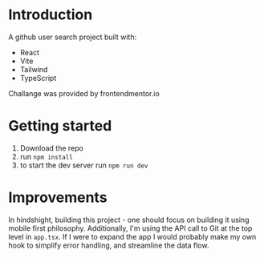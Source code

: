 # Introduction 
A github user search project built with: 
- React
- Vite
- Tailwind
- TypeScript

Challange was provided by frontendmentor.io

# Getting started
1. Download the repo
2. run `npm install`
3. to start the dev server run `npm run dev`

# Improvements

In hindshight, building this project - one should focus on building it using mobile first philosophy. 
Additionally, I'm using the API call to Git at the top level in `app.tsx`. If I were to expand the app I would probably make my 
own hook to simplify error handling, and streamline the data flow.